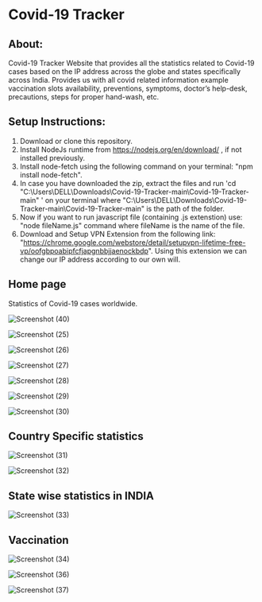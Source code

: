 # Covid-19 Tracker

## About:

Covid-19 Tracker Website that provides all the statistics related to Covid-19 cases based on the IP address across the globe and states specifically across India. Provides us with all covid related information example vaccination slots availability, preventions, symptoms, doctor’s help-desk, precautions, steps for proper hand-wash, etc.
 
## Setup Instructions:

1. Download or clone this repository.
2. Install NodeJs runtime from https://nodejs.org/en/download/ , if not installed previously.
3. Install node-fetch using the following command on your terminal: "npm install node-fetch".
4. In case you have downloaded the zip, extract the files and run 'cd "C:\Users\DELL\Downloads\Covid-19-Tracker-main\Covid-19-Tracker-main" ' on your terminal where "C:\Users\DELL\Downloads\Covid-19-Tracker-main\Covid-19-Tracker-main" is the path of the folder.
5. Now if you want to run javascript file (containing .js extenstion) use: "node fileName.js" command where fileName is the name of the file.
6. Download and Setup VPN Extension from the following link: "https://chrome.google.com/webstore/detail/setupvpn-lifetime-free-vp/oofgbpoabipfcfjapgnbbjjaenockbdp". Using this extension we can change our IP address according to our own will.


## Home page

Statistics of Covid-19 cases worldwide.


![Screenshot (40)](https://user-images.githubusercontent.com/63581415/150397484-1ea05766-0981-488f-b5f9-68df6e7b7606.png)

![Screenshot (25)](https://user-images.githubusercontent.com/63581415/150397565-1581264e-7139-47a5-b2ec-a2321a1988eb.png)

![Screenshot (26)](https://user-images.githubusercontent.com/63581415/150397848-fa75d765-cc29-43ba-8621-48f8cad96fde.png)

![Screenshot (27)](https://user-images.githubusercontent.com/63581415/150397857-4f72e752-b07e-463c-9cb7-f805f5546339.png)

![Screenshot (28)](https://user-images.githubusercontent.com/63581415/150397872-bb9176a4-df3a-4db7-ae6d-2557c099e054.png)

![Screenshot (29)](https://user-images.githubusercontent.com/63581415/150397887-f1290d64-c81e-4bc6-b320-02921ac2aa4b.png)

![Screenshot (30)](https://user-images.githubusercontent.com/63581415/150397907-da712449-df37-43b2-8d1b-87fef508b76c.png)


## Country Specific statistics


![Screenshot (31)](https://user-images.githubusercontent.com/63581415/150398033-661e7bde-dc21-4ab0-87e0-798cbb5f7f16.png)

![Screenshot (32)](https://user-images.githubusercontent.com/63581415/150398223-237dd29d-3ec6-4d0f-b699-0971bf8ab6ac.png)


## State wise statistics in INDIA 


![Screenshot (33)](https://user-images.githubusercontent.com/63581415/150398339-90a90df3-bf03-4e3a-83bb-7957fbb09fb3.png)


## Vaccination 


![Screenshot (34)](https://user-images.githubusercontent.com/63581415/150398392-f7d0616d-72a1-4bae-87fd-9c5418e90dd4.png)

![Screenshot (36)](https://user-images.githubusercontent.com/63581415/150398400-703d18bb-34b5-43ea-8da9-224de425462b.png)

![Screenshot (37)](https://user-images.githubusercontent.com/63581415/150398415-b912913d-54d8-46b9-904f-3d844523ec62.png)


